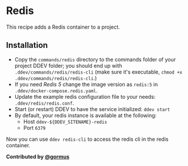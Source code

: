 # Redis

This recipe adds a Redis container to a project.

## Installation

* Copy the `commands/redis` directory to the commands folder of your project DDEV folder; you should end up with `.ddev/commands/redis/redis-cli` (make sure it's executable, `chmod +x .ddev/commands/redis/redis-cli`.)
* If you need *Redis 5* change the image version as `redis:5` in `.ddev/docker-compose.redis.yaml`.
* Update the example redis configuration file to your needs: `.ddev/redis/redis.conf`.
* Start (or restart) DDEV to have the service initialized: `ddev start`
* By default, your redis instance is available at the following:
    * Host `ddev-${DDEV_SITENAME}-redis`
    * Port `6379`

Now you can use `ddev redis-cli` to access the redis cli in the redis container.

**Contributed by [@gormus](https://github.com/gormus)**
